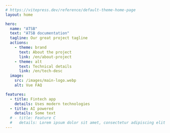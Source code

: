 ```yaml
---
# https://vitepress.dev/reference/default-theme-home-page
layout: home

hero:
  name: "ATSB"
  text: "ATSB documentation"
  tagline: Our great project tagline
  actions:
    - theme: brand
      text: About the project
      link: /en/about-project
    - theme: alt
      text: Technical details
      link: /en/tech-desc
  image:
    src: /images/main-logo.webp
    alt: Vue FAQ

features:
  - title: Fintech app
    details: Uses modern technologies
  - title: AI powered
    details: Some text
  # - title: Feature C
  #   details: Lorem ipsum dolor sit amet, consectetur adipiscing elit
---
```


